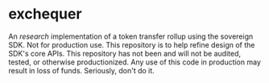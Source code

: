 # exchequer
An *research* implementation of a token transfer rollup using the sovereign SDK. Not for production use. 
This repository is to help refine design of the SDK's core APIs. This repository has not been and will not
be audited, tested, or otherwise productionized. Any use of this code in production may result in loss of 
funds. Seriously, don't do it. 
